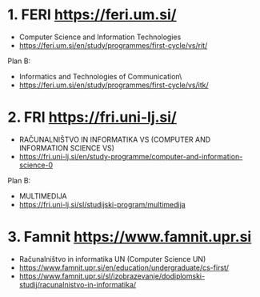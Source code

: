 
# 1. FERI https://feri.um.si/
* Computer Science and Information Technologies
* https://feri.um.si/en/study/programmes/first-cycle/vs/rit/
   
Plan B:
* Informatics and Technologies of Communication\
* https://feri.um.si/en/study/programmes/first-cycle/vs/itk/
  

# 2. FRI https://fri.uni-lj.si/
* RAČUNALNIŠTVO IN INFORMATIKA VS (COMPUTER AND INFORMATION SCIENCE VS)
* https://fri.uni-lj.si/en/study-programme/computer-and-information-science-0

Plan B:
* MULTIMEDIJA
* https://fri.uni-lj.si/sl/studijski-program/multimedija


# 3. Famnit https://www.famnit.upr.si
* Računalništvo in informatika UN (Computer Science UN)
* https://www.famnit.upr.si/en/education/undergraduate/cs-first/
* https://www.famnit.upr.si/sl/izobrazevanje/dodiplomski-studij/racunalnistvo-in-informatika/